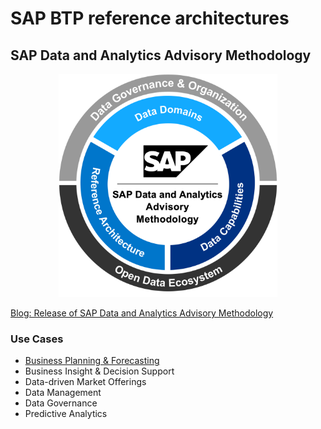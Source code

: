 # SAP BTP reference architectures 

## SAP Data and Analytics Advisory Methodology

<p align="center">
  <img src="images/data-analytics-meth-circle.svg" width="350"/>
</p>

[Blog: Release of SAP Data and Analytics Advisory Methodology](https://blogs.sap.com/2023/03/15/release-of-sap-data-and-analytics-advisory-methodology/)

### Use Cases

- [Business Planning & Forecasting](business-planning-and-forecasting/README.md)
- Business Insight & Decision Support
- Data-driven Market Offerings
- Data Management
- Data Governance
- Predictive Analytics
